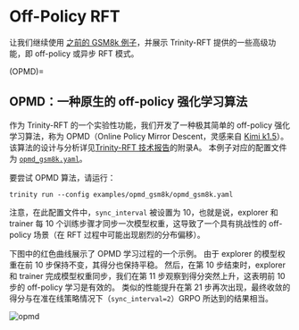 # Off-Policy RFT


让我们继续使用 [之前的 GSM8k 例子](./example_reasoning_basic.md)，并展示 Trinity-RFT 提供的一些高级功能，即 off-policy 或异步 RFT 模式。

(OPMD)=
## OPMD：一种原生的 off-policy 强化学习算法

作为 Trinity-RFT 的一个实验性功能，我们开发了一种极其简单的 off-policy 强化学习算法，称为 OPMD（Online Policy Mirror Descent，灵感来自 [Kimi k1.5](https://arxiv.org/abs/2501.12599)）。
该算法的设计与分析详见[Trinity-RFT 技术报告](https://arxiv.org/abs/2505.17826)的附录A。
本例子对应的配置文件为 [`opmd_gsm8k.yaml`](https://github.com/modelscope/Trinity-RFT/blob/main/examples/opmd_gsm8k/opmd_gsm8k.yaml)。

要尝试 OPMD 算法，请运行：
```shell
trinity run --config examples/opmd_gsm8k/opmd_gsm8k.yaml
```

注意，在此配置文件中，`sync_interval` 被设置为 10，也就是说，explorer 和 trainer 每 10 个训练步骤才同步一次模型权重，这导致了一个具有挑战性的 off-policy 场景（在 RFT 过程中可能出现剧烈的分布偏移）。

下图中的红色曲线展示了 OPMD 学习过程的一个示例。
由于 explorer 的模型权重在前 10 步保持不变，其得分也保持平稳。
然后，在第 10 步结束时，explorer 和 trainer 完成模型权重同步，我们在第 11 步观察到得分突然上升，这表明前 10 步的 off-policy 学习是有效的。
类似的性能提升在第 21 步再次出现，最终收敛的得分与在准在线策略情况下（`sync_interval=2`）GRPO 所达到的结果相当。

![opmd](../../assets/opmd-curve.png)
